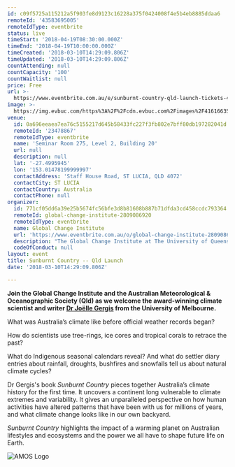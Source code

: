 ```yaml
---
id: c09f5725a115212a5f903fe8d9123c16228a375f0424008f4e5b4eb8885ddaa6
remoteId: '43583695005'
remoteIdType: eventbrite
status: live
timeStart: '2018-04-19T08:30:00.000Z'
timeEnd: '2018-04-19T10:00:00.000Z'
timeCreated: '2018-03-10T14:29:09.806Z'
timeUpdated: '2018-03-10T14:29:09.806Z'
countAttending: null
countCapacity: '100'
countWaitlist: null
price: Free
url: >-
  https://www.eventbrite.com.au/e/sunburnt-country-qld-launch-tickets-43583695005?aff=ebapi
image: >-
  https://img.evbuc.com/https%3A%2F%2Fcdn.evbuc.com%2Fimages%2F41616635%2F92902099135%2F1%2Foriginal.jpg?s=1ee302d071151838e7a3de078957030f
venue:
  id: 0a696eeaea7ea76c5155217d645b58433fc227f3fb802e7bff80db197282041d
  remoteId: '23478867'
  remoteIdType: eventbrite
  name: 'Seminar Room 275, Level 2, Building 20'
  url: null
  description: null
  lat: '-27.4995945'
  lon: '153.01478199999997'
  contactAddress: 'Staff House Road, ST LUCIA, QLD 4072'
  contactCity: ST LUCIA
  contactCountry: Australia
  contactPhone: null
organizer:
  id: 771cf05dd6a39e25b5674fc56bfe3d8b81608b887b71dfda3cd458ccdc793364
  remoteId: global-change-institute-2809086920
  remoteIdType: eventbrite
  name: Global Change Institute
  url: 'https://www.eventbrite.com.au/o/global-change-institute-2809086920'
  description: "The Global Change Institute at The University of Queensland, Australia, is a unique source of game-changing research, ideas and advice for addressing the challenges of global change.\\r\\nThe Global Change Institute advances discovery, creates solutions and advocates change to policies that respond to challenges presented by climate change, technological innovation and population change.\\r\\n\t\t\t\t\t\t\\r\\n"
  codeOfConduct: null
layout: event
title: Sunburnt Country -- Qld Launch
date: '2018-03-10T14:29:09.806Z'

---
```

<P><STRONG>Join the Global Change Institute and the Australian Meteorological &amp; Oceanographic Society (Qld) as we welcome the award-winning climate scientist and writer <A HREF="https://www.findanexpert.unimelb.edu.au/display/person203094" TARGET="_blank" REL="noreferrer noopener nofollow noopener noreferrer nofollow">Dr Joëlle Gergis</A> from the University of Melbourne.</STRONG></P>
<P>What was Australia’s climate like before official weather records began?</P>
<P>How do scientists use tree-rings, ice cores and tropical corals to retrace the past?</P>
<P>What do Indigenous seasonal calendars reveal? And what do settler diary entries about rainfall, droughts, bushfires and snowfalls tell us about natural climate cycles?</P>
<P>Dr Gergis's book <EM>Sunburnt Country</EM> pieces together Australia’s climate history for the first time. It uncovers a continent long vulnerable to climate extremes and variability. It gives an unparalleled perspective on how human activities have altered patterns that have been with us for millions of years, and what climate change looks like in our own backyard.</P>
<P><EM>Sunburnt Country</EM> highlights the impact of a warming planet on Australian lifestyles and ecosystems and the power we all have to shape future life on Earth.</P>
<P><IMG ALT="AMOS Logo" SRC="https://cdn.evbuc.com/eventlogos/92256305/amoslogo.gif"></P>
